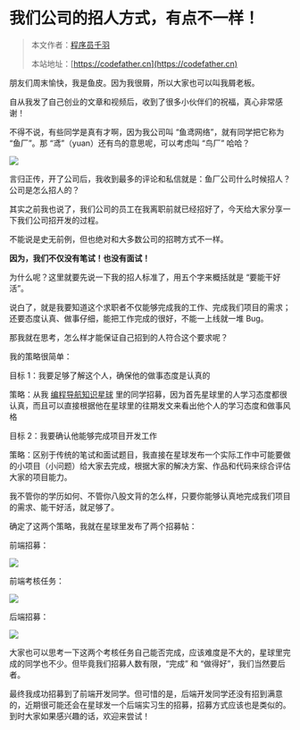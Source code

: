 # 我们公司的招人方式，有点不一样！

> 本文作者：[程序员千羽](https://yuyuanweb.feishu.cn/wiki/Abldw5WkjidySxkKxU2cQdAtnah)
>
> 本站地址：[https://codefather.cn](https://codefather.cn)


朋友们周末愉快，我是鱼皮。因为我很屑，所以大家也可以叫我屑老板。

自从我发了自己创业的文章和视频后，收到了很多小伙伴们的祝福，真心非常感谢！

不得不说，有些同学是真有才啊，因为我公司叫 “鱼鸢网络”，就有同学把它称为 “鱼厂”。那 “鸢”（yuan）还有鸟的意思呢，可以考虑叫 “鸟厂” 哈哈？

![](https://pic.yupi.icu/5563/202311041300825.png)

言归正传，开了公司后，我收到最多的评论和私信就是：鱼厂公司什么时候招人？公司是怎么招人的？

其实之前我也说了，我们公司的员工在我离职前就已经招好了，今天给大家分享一下我们公司招开发的过程。

不能说是史无前例，但也绝对和大多数公司的招聘方式不一样。

**因为，我们不仅没有笔试！也没有面试！**

为什么呢？这里就要先说一下我的招人标准了，用五个字来概括就是 “要能干好活”。

说白了，就是我要知道这个求职者不仅能够完成我的工作、完成我们项目的需求；还要态度认真、做事仔细，能把工作完成的很好，不能一上线就一堆 Bug。

那我就在思考，怎么样才能保证自己招到的人符合这个要求呢？

我的策略很简单：

目标 1：我要足够了解这个人，确保他的做事态度是认真的

策略：从我 [编程导航知识星球](https://mp.weixin.qq.com/s?__biz=MzI1NDczNTAwMA==&mid=2247539132&idx=2&sn=45af016dee0c03491750f76ba8fdbd25&chksm=e9c2be4bdeb5375d3253155b4053263109a631620b7cb9074e2fe1b4a5b1604ef92c522b606e&token=145986907&lang=zh_CN&scene=21#wechat_redirect) 里的同学招募，因为首先星球里的人学习态度都很认真，而且可以直接根据他在星球里的往期发文来看出他个人的学习态度和做事风格

目标 2：我要确认他能够完成项目开发工作

策略：区别于传统的笔试和面试题目，我直接在星球发布一个实际工作中可能要做的小项目（小问题）给大家去完成，根据大家的解决方案、作品和代码来综合评估大家的项目能力。

我不管你的学历如何、不管你八股文背的怎么样，只要你能够认真地完成我们项目的需求、能干好活，就足够了。

确定了这两个策略，我就在星球里发布了两个招募帖：

前端招募：

![](https://pic.yupi.icu/5563/202311041300960.png)

前端考核任务：

![](https://pic.yupi.icu/5563/202311041300822.png)

后端招募：

![](https://pic.yupi.icu/5563/202311041300891.png)

大家也可以思考一下这两个考核任务自己能否完成，应该难度是不大的，星球里完成的同学也不少。但毕竟我们招募人数有限，“完成” 和 “做得好”，我们当然要后者。

最终我成功招募到了前端开发同学。但可惜的是，后端开发同学还没有招到满意的，近期很可能还会在星球发一个后端实习生的招募，招募方式应该也是类似的。到时大家如果感兴趣的话，欢迎来尝试！